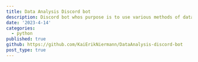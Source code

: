 ```yaml
---
title: Data Analysis Discord bot
description: Discord bot whos purpose is to use various methods of data collection and analysis for entertaining purposes.
date: '2023-4-14'
categories:
  - python
published: true
github: https://github.com/KaiErikNiermann/DataAnalysis-discord-bot
post_type: true
---
```

